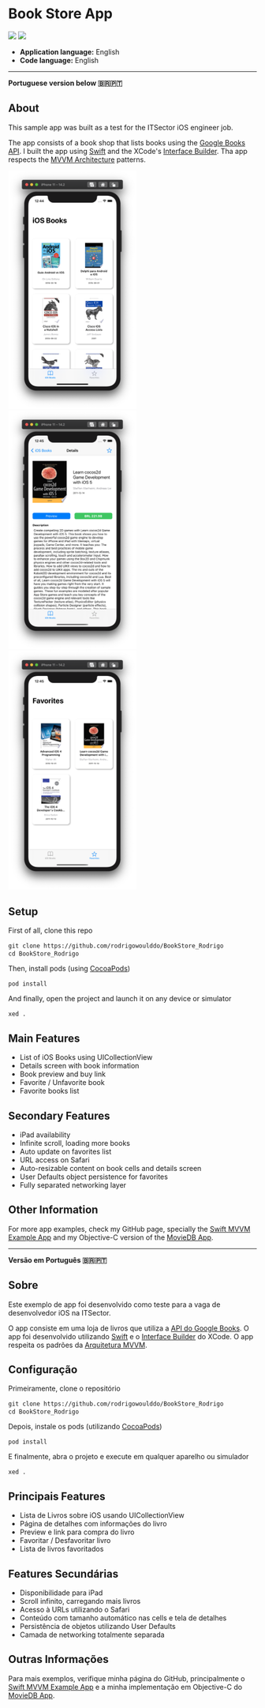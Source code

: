 # Book Store App

![](https://badgen.net/badge/iOS/13/blue) ![](https://badgen.net/badge/Swift/5/orange)

- **Application language:** English
- **Code language:** English

___

**Portuguese version below 🇧🇷🇵🇹**

## About
This sample app was built as a test for the ITSector iOS engineer job.

The app consists of a book shop that lists books using the [Google Books API](https://developers.google.com/books). I built the app using [Swift](https://developer.apple.com/swift/) and the XCode's [Interface Builder](https://developer.apple.com/library/archive/documentation/ToolsLanguages/Conceptual/Xcode_Overview/UsingInterfaceBuilder.html#//apple_ref/doc/uid/TP40010215-CH42-SW1). Tha app respects the [MVVM Architecture](https://www.raywenderlich.com/34-design-patterns-by-tutorials-mvvm) patterns.

<img src="./Screenshots/book-list.png" width="260" /><img src="./Screenshots/book-detail.png" width="260" />
<img src="./Screenshots/favorites-list.png" width="260" />

## Setup
First of all, clone this repo

```
git clone https://github.com/rodrigowoulddo/BookStore_Rodrigo
cd BookStore_Rodrigo
```

Then, install pods (using [CocoaPods](https://cocoapods.org/))
```
pod install
```

And finally, open the project and launch it on any device or simulator
```
xed .
```

## Main Features
- List of iOS Books using UICollectionView
- Details screen with book information
- Book preview and buy link
- Favorite / Unfavorite book
- Favorite books list
## Secondary Features
- iPad availability
- Infinite scroll, loading more books
- Auto update on favorites list
- URL access on Safari
- Auto-resizable content on book cells and details screen
- User Defaults object persistence for favorites
- Fully separated networking layer

## Other Information
For more app examples, check my GitHub page, specially the [Swift MVVM Example App](https://github.com/rodrigowoulddo/Swift-MVVM-Example-App) and my Objective-C version of the [MovieDB App](https://github.com/rodrigowoulddo/MovieDB-Objective-C).

___

**Versão em Português 🇧🇷🇵🇹**

## Sobre
Este exemplo de app foi desenvolvido como teste para a vaga de desenvolvedor iOS na ITSector.

O app consiste em uma loja de livros que utiliza a [API do Google Books](https://developers.google.com/books). O app foi desenvolvido utilizando [Swift](https://developer.apple.com/swift/) e o [Interface Builder](https://developer.apple.com/library/archive/documentation/ToolsLanguages/Conceptual/Xcode_Overview/UsingInterfaceBuilder.html#//apple_ref/doc/uid/TP40010215-CH42-SW1) do XCode. O app respeita os padrões da [Arquitetura MVVM](https://www.raywenderlich.com/34-design-patterns-by-tutorials-mvvm).

## Configuração
Primeiramente, clone o repositório

```
git clone https://github.com/rodrigowoulddo/BookStore_Rodrigo
cd BookStore_Rodrigo
```

Depois, instale os pods (utilizando [CocoaPods](https://cocoapods.org/))
```
pod install
```

E finalmente, abra o projeto e execute em qualquer aparelho ou simulador
```
xed .
```
## Principais Features
- Lista de Livros sobre iOS usando UICollectionView
- Página de detalhes com informações do livro
- Preview e link para compra do livro
- Favoritar / Desfavoritar livro
- Lista de livros favoritados

## Features Secundárias
- Disponibilidade para iPad
- Scroll infinito, carregando mais livros
- Acesso à URLs utilizando o Safari
- Conteúdo com tamanho automático nas cells e tela de detalhes
- Persistência de objetos utilizando User Defaults
- Camada de networking totalmente separada

## Outras Informações
Para mais exemplos, verifique minha página do GitHub, principalmente o [Swift MVVM Example App](https://github.com/rodrigowoulddo/Swift-MVVM-Example-App) e a minha implementação em Objective-C do [MovieDB App](https://github.com/rodrigowoulddo/MovieDB-Objective-C).
